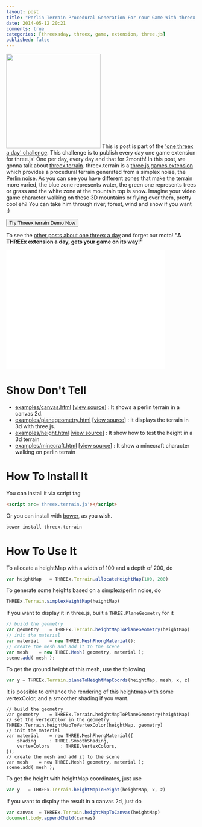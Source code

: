 ```yaml
---
layout: post
title: "Perlin Terrain Procedural Generation For Your Game With threex.terrain"
date: 2014-05-12 20:21
comments: true
categories: [threexaday, threex, game, extension, three.js]
published: false
---
```


<a href='http://jeromeetienne.github.io/threex.terrain/examples/planegeometry.html' target='_blank'><img class="right" src="https://raw.githubusercontent.com/jeromeetienne/threex.terrain/master/examples/images/screenshot-threex-terrain-512x512.jpg" width="250" height="250"></a>
This is post is part of the ['one threex a day' challenge](/blog/categories/threexaday/). 
This challenge is to publish every day one game extension for three.js!
One per day, every day and that for 2month!
In this post, we gonna talk about 
[threex.terrain](http://www.threejsgames.com/extensions/#threex.terrain).
threex.terrain is a [three.js games extension](http://www.threejsgames.com/extensions/) which provides a procedural terrain generated from a simplex noise, the [Perlin noise](http://en.wikipedia.org/wiki/Perlin_noise). As you can see you have different zones that make the terrain more varied, the blue zone represents water, the green one represents trees or grass and the white zone at the mountain top is snow. Imagine your video game character walking on these 3D mountains or flying over them, pretty cool eh? You can take him through river, forest, wind and snow if you want ;)  

<a href='http://jeromeetienne.github.io/threex.terrain/examples/planegeometry.html' target='_blank'><input type="button" value='Try Threex.terrain Demo Now' /></a>

To see the [other posts about one threex a day](/blog/categories/threexaday/) and forget our moto!
**"A THREEx extension a day, gets your game on its way!"**


<!-- more -->

<iframe width="420" height="315" src="//www.youtube.com/embed/z_73WDzgBsA" frameborder="0" allowfullscreen></iframe>


Show Don't Tell
===============
* [examples/canvas.html](http://jeromeetienne.github.io/threex.terrain/examples/canvas.html)
\[[view source](https://github.com/jeromeetienne/threex.terrain/blob/master/examples/canvas.html)\] :
It shows a perlin terrain in a canvas 2d.
* [examples/planegeometry.html](http://jeromeetienne.github.io/threex.terrain/examples/planegeometry.html)
\[[view source](https://github.com/jeromeetienne/threex.terrain/blob/master/examples/planegeometry.html)\] :
It displays the terrain in 3d with three.js.
* [examples/height.html](http://jeromeetienne.github.io/threex.terrain/examples/height.html)
\[[view source](https://github.com/jeromeetienne/threex.terrain/blob/master/examples/height.html)\] :
It show how to test the height in a 3d terrain
* [examples/minecraft.html](http://jeromeetienne.github.io/threex.terrain/examples/minecraft.html)
\[[view source](https://github.com/jeromeetienne/threex.terrain/blob/master/examples/minecraft.html)\] :
It show a minecraft character walking on perlin terrain


How To Install It
=================

You can install it via script tag

```html
<script src='threex.terrain.js'></script>
```

Or you can install with [bower](http://bower.io/), as you wish.

```bash
bower install threex.terrain
```

How To Use It
=============


To allocate a heightMap with a width of 100 and a depth of 200, do

```javascript
var heightMap   = THREEx.Terrain.allocateHeightMap(100, 200)
```

To generate some heights based on a simplex/perlin noise, do 

```javascript
THREEx.Terrain.simplexHeightMap(heightMap)
```

If you want to display it in three.js, built a ```THREE.PlaneGeometry``` for it

```javascript
// build the geometry
var geometry    = THREEx.Terrain.heightMapToPlaneGeometry(heightMap)
// init the material
var material    = new THREE.MeshPhongMaterial();
// create the mesh and add it to the scene
var mesh    = new THREE.Mesh( geometry, material );
scene.add( mesh );
```

To get the ground height of this mesh, use the following

```javascript
var y = THREEx.Terrain.planeToHeightMapCoords(heightMap, mesh, x, z)
```

It is possible to enhance the rendering of this heightmap with some vertexColor, and a 
smoother shading if you want.

```
// build the geometry
var geometry    = THREEx.Terrain.heightMapToPlaneGeometry(heightMap)
// set the vertexColor in the geometry
THREEx.Terrain.heightMapToVertexColor(heightMap, geometry)
// init the material
var material    = new THREE.MeshPhongMaterial({
    shading     : THREE.SmoothShading,
    vertexColors    : THREE.VertexColors,
});
// create the mesh and add it to the scene
var mesh    = new THREE.Mesh( geometry, material );
scene.add( mesh );
```

To get the height with heightMap coordinates, just use

```javascript
var y   = THREEx.Terrain.heightMapToHeight(heightMap, x, z)
```

If you want to display the result in a canvas 2d, just do

```javascript
var canvas  = THREEx.Terrain.heightMapToCanvas(heightMap)
document.body.appendChild(canvas)
```
